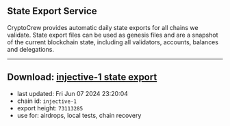 ## State Export Service
CryptoCrew provides automatic daily state exports for all chains we validate. State export files can be used as genesis files and are a snapshot of the current blockchain state, including all validators, accounts, balances and delegations.

---
**Download: [injective-1 state export](https://dl-eu2.ccvalidators.com/SERVICE/injective/injective-1_export_73113285.json)**
---

- last updated: Fri Jun 07 2024 23:20:04
- chain id: `injective-1`
- export height: `73113285`
- use for: airdrops, local tests, chain recovery
